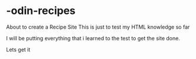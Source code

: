 # -odin-recipes
About to create a Recipe Site
This is just to test my HTML knowledge so far

I will be putting everything that i learned to the test to get the site done.

Lets get it
